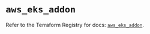 # `aws_eks_addon`

Refer to the Terraform Registry for docs: [`aws_eks_addon`](https://registry.terraform.io/providers/hashicorp/aws/6.6.0/docs/resources/eks_addon).
